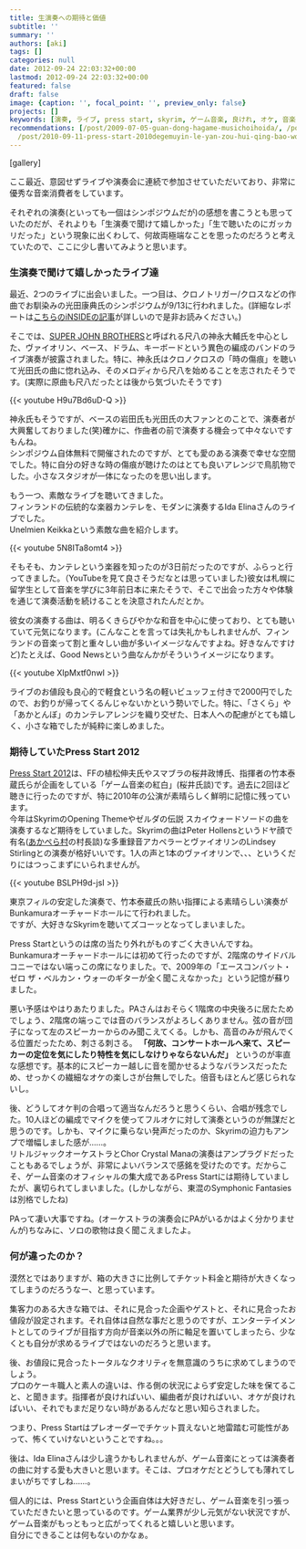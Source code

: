 ```yaml
---
title: 生演奏への期待と価値
subtitle: ''
summary: ''
authors: [aki]
tags: []
categories: null
date: 2012-09-24 22:03:32+00:00
lastmod: 2012-09-24 22:03:32+00:00
featured: false
draft: false
image: {caption: '', focal_point: '', preview_only: false}
projects: []
keywords: [演奏, ライブ, press start, skyrim, ゲーム音楽, 良けれ, オケ, 音楽, シンポジウム, 期待]
recommendations: [/post/2009-07-05-guan-dong-hagame-musichoihoida/, /post/2012-10-04-finlandnochuan-tong-de-nale-qi-kanterewomodanniyan-zou-suruida-elina/,
  /post/2010-09-11-press-start-2010degemuyin-le-yan-zou-hui-qing-bao-wogetutosita/]
---
```

[gallery]

ここ最近、意図せずライブや演奏会に連続で参加させていただいており、非常に優秀な音楽消費者をしています。

それぞれの演奏(といっても一個はシンポジウムだが)の感想を書こうとも思っていたのだが、それよりも「生演奏で聞けて嬉しかった」「生で聴いたのにガッカリだった」という現象に出くわして、何故両極端なことを思ったのだろうと考えていたので、ここに少し書いてみようと思います。

### 生演奏で聞けて嬉しかったライブ達
最近、2つのライブに出会いました。一つ目は、クロノトリガー/クロスなどの作曲でお馴染みの光田康典氏のシンポジウムが9/13に行われました。(詳細なレポートは[こちらのiNSIDEの記事](http://www.inside-games.jp/article/2012/09/23/59999.html)が詳しいので是非お読みください。)

そこでは、[SUPER JOHN BROTHERS](http://www.daisukekaminaga.com/portfolio/portfolio/02-super_john_brothers/index.html)と呼ばれる尺八の神永大輔氏を中心とした、ヴァイオリン、ベース、ドラム、キーボードという異色の編成のバンドのライブ演奏が披露されました。特に、神永氏はクロノクロスの「時の傷痕」を聴いて光田氏の曲に惚れ込み、そのメロディから尺八を始めることを志されたそうです。(実際に原曲も尺八だったとは後から気づいたそうです)

{{< youtube H9u7Bd6uD-Q >}}

神永氏もそうですが、ベースの岩田氏も光田氏の大ファンとのことで、演奏者が大興奮しておりました(笑)確かに、作曲者の前で演奏する機会って中々ないですもんね。  
シンポジウム自体無料で開催されたのですが、とても愛のある演奏で幸せな空間でした。特に自分の好きな時の傷痕が聴けたのはとても良いアレンジで鳥肌物でした。小さなスタジオが一体になったのを思い出します。

もう一つ、素敵なライブを聴いてきました。  
フィンランドの伝統的な楽器カンテレを、モダンに演奏するIda Elinaさんのライブでした。  
Unelmien Keikkaという素敵な曲を紹介します。

{{< youtube 5N8ITa8omt4 >}}

そもそも、カンテレという楽器を知ったのが3日前だったのですが、ふらっと行ってきました。（YouTubeを見て良さそうだなとは思っていました)彼女は札幌に留学生として音楽を学びに3年前日本に来たそうで、そこで出会った方々や体験を通じて演奏活動を続けることを決意されたんだとか。

彼女の演奏する曲は、明るくきらびやかな和音を中心に使っており、とても聴いていて元気になります。(こんなことを言っては失礼かもしれませんが、フィンランドの音楽って割と重々しい曲が多いイメージなんですよね。好きなんですけど)たとえば、Good Newsという曲なんかがそういうイメージになります。

{{< youtube XIpMxtf0nwI >}}

ライブのお値段も良心的で軽食という名の軽いビュッフェ付きで2000円でしたので、お釣りが帰ってくるんじゃないかという勢いでした。特に、「さくら」や「あかとんぼ」のカンテレアレンジを織り交ぜた、日本人への配慮がとても嬉しく、小さな箱でしたが純粋に楽しめました。

### 期待していたPress Start 2012
[Press Start 2012](http://www.famitsu.com/famiweb/pressstart/)は、FFの植松伸夫氏やスマブラの桜井政博氏、指揮者の竹本泰蔵氏らが企画をしている「ゲーム音楽の紅白」(桜井氏談)です。過去に2回ほど聴きに行ったのですが、特に2010年の公演が素晴らしく鮮明に記憶に残っています。  
今年はSkyrimのOpening Themeやゼルダの伝説 スカイウォードソードの曲を演奏するなど期待をしていました。Skyrimの曲はPeter Hollensというドヤ顔で有名([あかぺら村](http://acappellavillage.blog103.fc2.com/)の村長談)な多重録音アカペラーとヴァイオリンのLindsey Stirlingとの演奏が格好いいです。1人の声と1本のヴァイオリンで、、、というくだりにはつっこまずにいられませんが。

{{< youtube BSLPH9d-jsI >}}

東京フィルの安定した演奏で、竹本泰蔵氏の熱い指揮による素晴らしい演奏がBunkamuraオーチャードホールにて行われました。  
ですが、大好きなSkyrimを聴いてズコーッとなってしまいました。

Press Startというのは席の当たり外れがものすごく大きいんですね。Bunkamuraオーチャードホールには初めて行ったのですが、2階席のサイドバルコニーではない端っこの席になりました。で、2009年の「エースコンバット・ゼロ ザ・ベルカン・ウォーのギターが全く聞こえなかった」という記憶が蘇りました。

悪い予感はやはりあたりました。PAさんはおそらく1階席の中央後ろに居たためでしょう、2階席の端っこでは音のバランスがよろしくありません。弦の音が団子になって左のスピーカーからのみ聞こえてくる。しかも、高音のみが飛んでくる位置だったため、刺さる刺さる。 **「何故、コンサートホールへ来て、スピーカーの定位を気にしたり特性を気にしなけりゃならないんだ」** というのが率直な感想です。基本的にスピーカー越しに音を聞かせるようなバランスだったため、せっかくの繊細なオケの楽しさが台無しでした。倍音もほとんど感じられないし。

後、どうしてオケ判の合唱って適当なんだろうと思うくらい、合唱が残念でした。10人ほどの編成でマイクを使ってフルオケに対して演奏というのが無謀だと思うのです。しかも、マイクに乗らない発声だったのか、Skyrimの迫力もアンプで増幅しました感が……。  
リトルジャックオーケストラとChor Crystal Manaの演奏はアンプラグドだったこともあるでしょうが、非常によいバランスで感銘を受けたのです。だからこそ、ゲーム音楽のオフィシャルの集大成であるPress Startには期待していましたが、裏切られてしまいました。(しかしながら、東混のSymphonic Fantasiesは別格でしたね)

PAって凄い大事ですね。(オーケストラの演奏会にPAがいるかはよく分かりませんが)ちなみに、ソロの歌物は良く聞こえましたよ。

### 何が違ったのか？
漠然とではありますが、箱の大きさに比例してチケット料金と期待が大きくなってしまうのだろうなー、と思っています。

集客力のある大きな箱では、それに見合った企画やゲストと、それに見合ったお値段が設定されます。それ自体は自然な事だと思うのですが、エンターテイメントとしてのライブが目指す方向が音楽以外の所に軸足を置いてしまったら、少なくとも自分が求めるライブではないのだろうと思います。

後、お値段に見合ったトータルなクオリティを無意識のうちに求めてしまうのでしょう。  
プロのケーキ職人と素人の違いは、作る側の状況によらず安定した味を保てること、と聞きます。指揮者が良ければいい、編曲者が良ければいい、オケが良ければいい、それでもまだ足りない時があるんだなと思い知らされました。

つまり、Press Startはプレオーダーでチケット買えないと地雷踏む可能性があって、怖くていけないということですね。。。

後は、Ida Elinaさんは少し違うかもしれませんが、ゲーム音楽にとっては演奏者の曲に対する愛も大きいと思います。そこは、プロオケだとどうしても薄れてしまいがちですしね……。

個人的には、Press Startという企画自体は大好きだし、ゲーム音楽を引っ張っていただきたいと思っているのです。ゲーム業界が少し元気がない状況ですが、ゲーム音楽がもっともっと広がってくれると嬉しいと思います。  
自分にできることは何もないのかなぁ。


